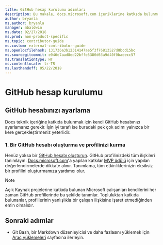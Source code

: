 ```yaml
---
title: GitHub hesap kurulumu adımları
description: Bu makale, docs.microsoft.com içeriklerine katkıda bulunmak için gereken GitHub hesaplarını ayarlama işleminde size yol gösterir.
author: bryanla
ms.author: bryanla
manager: mbaldwin
ms.date: 02/27/2018
ms.prod: non-product-specific
ms.topic: contributor-guide
ms.custom: external-contributor-guide
ms.openlocfilehash: 131736a3b12314147ae5f3f76813527d8bcd15bc
ms.sourcegitcommit: e046e7aad8ed22bffe5380d63a9d40f0baeecc57
ms.translationtype: HT
ms.contentlocale: tr-TR
ms.lasthandoff: 05/22/2018
---
```

# <a name="github-account-setup"></a>GitHub hesap kurulumu

## <a name="set-up-your-github-account"></a>GitHub hesabınızı ayarlama

Docs teknik içeriğine katkıda bulunmak için kendi GitHub hesabınızı ayarlamanız gerekir. İşin iyi tarafı ise buradaki pek çok adımı yalnızca bir kere gerçekleştirmeniz yeterlidir.

### <a name="1-create-a-github-account-and-set-up-your-profile"></a>1. Bir GitHub hesabı oluşturma ve profilinizi kurma

Henüz yoksa bir [GitHub hesabı oluşturun](https://github.com/join). GitHub profilinizdeki tüm ilişkileri tanımlayın. [Docs.microsoft.com](https://docs.microsoft.com)'a yapılan katkılar [MVP ödülü](https://mvp.microsoft.com) için yapılan değerlendirmelerde dikkate alınır. Tanımlama, tüm etkinliklerinizin eksiksiz bir profilini oluşturmamıza yardımcı olur.

>[!NOTE]
> Açık Kaynak projelerine katkıda bulunan Microsoft çalışanları kendilerini her zaman GitHub profillerinde bu şekilde tanımlar. Topluluktan katkıda bulunanlar, profillerinin yanlışlıkla bir çalışan ilişkisine işaret etmediğinden emin olmalıdır.

## <a name="next-steps"></a>Sonraki adımlar

* Git Bash, bir Markdown düzenleyicisi ve daha fazlasını yüklemek için [Araç yüklemeleri](get-started-setup-tools.md) sayfasına ilerleyin.
